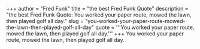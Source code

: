 +++
author = "Fred Funk"
title = "the best Fred Funk Quote"
description = "the best Fred Funk Quote: You worked your paper route, mowed the lawn, then played golf all day."
slug = "you-worked-your-paper-route-mowed-the-lawn-then-played-golf-all-day"
quote = '''You worked your paper route, mowed the lawn, then played golf all day.'''
+++
You worked your paper route, mowed the lawn, then played golf all day.
